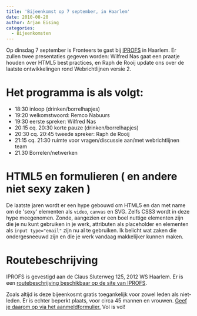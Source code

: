 ```yaml
---
title: 'Bijeenkomst op 7 september, in Haarlem'
date: 2010-08-20
author: Arjan Eising
categories:
  - Bijeenkomsten
---
```


Op dinsdag 7 september is Fronteers te gast bij [IPROFS](http://iprofs.nl) in Haarlem. Er zullen twee presentaties gegeven worden: Wilfred Nas gaat een praatje houden over HTML5 best practices, en Raph de Rooij update ons over de laatste ontwikkelingen rond Webrichtlijnen versie 2.

# Het programma is als volgt:

- 18:30 inloop (drinken/borrelhapjes)
- 19:20 welkomstwoord: Remco Nabuurs
- 19:30 eerste spreker: Wilfred Nas
- 20:15 cq. 20:30 korte pauze (drinken/borrelhapjes)
- 20:30 cq. 20:45 tweede spreker: Raph de Rooij
- 21:15 cq. 21:30 ruimte voor vragen/discussie aan/met webrichtlijnen team
- 21.30 Borrelen/netwerken

# HTML5 en formulieren ( en andere niet sexy zaken )

De laatste jaren wordt er een hype gebouwd om HTML5 en dan met name om de 'sexy' elementen als `video`, `canvas` en SVG. Zelfs CSS3 wordt in deze hype meegenomen. Zonde, aangezien er een boel nuttige elementen zijn die je nu kunt gebruiken in je werk, attributen als placeholder en elementen als `input type="email"` zijn nu al te gebruiken. Ik belicht wat zaken die ondergesneeuwd zijn en die je werk vandaag makkelijker kunnen maken.

# Routebeschrijving

IPROFS is gevestigd aan de Claus Sluterweg 125, 2012 WS Haarlem. Er is een [routebeschrijving beschikbaar op de site van IPROFS](http://www.iprofs.nl/routebeschrijving.html).

Zoals altijd is deze bijeenkosmt gratis toegankelijk voor zowel leden als niet-leden. Er is echter beperkt plaats, voor circa 45 mannen en vrouwen. [Geef je daarom op via het aanmeldformulier.](/bijeenkomsten/2010/iprofs#formulier-1) Vol is vol!
